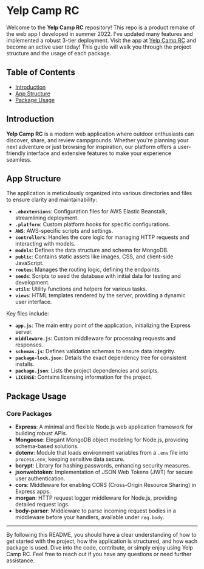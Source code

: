 # Yelp Camp RC

Welcome to the **Yelp Camp RC** repository! This repo is a product remake of the web app I developed in summer 2022. I've updated many features and implemented a robust 3-tier deployment. Visit the app at [Yelp Camp RC](https://www.yelp-camp-rc.com/) and become an active user today! This guide will walk you through the project structure and the usage of each package.

## Table of Contents
- [Introduction](#introduction)
- [App Structure](#app-structure)
- [Package Usage](#package-usage)

## Introduction

**Yelp Camp RC** is a modern web application where outdoor enthusiasts can discover, share, and review campgrounds. Whether you're planning your next adventure or just browsing for inspiration, our platform offers a user-friendly interface and extensive features to make your experience seamless.

## App Structure

The application is meticulously organized into various directories and files to ensure clarity and maintainability:

- **`.ebextensions`**: Configuration files for AWS Elastic Beanstalk, streamlining deployment.
- **`.platform`**: Custom platform hooks for specific configurations.
- **`AWS`**: AWS-specific scripts and settings.
- **`controllers`**: Handles the core logic for managing HTTP requests and interacting with models.
- **`models`**: Defines the data structure and schema for MongoDB.
- **`public`**: Contains static assets like images, CSS, and client-side JavaScript.
- **`routes`**: Manages the routing logic, defining the endpoints.
- **`seeds`**: Scripts to seed the database with initial data for testing and development.
- **`utils`**: Utility functions and helpers for various tasks.
- **`views`**: HTML templates rendered by the server, providing a dynamic user interface.

Key files include:
- **`app.js`**: The main entry point of the application, initializing the Express server.
- **`middleware.js`**: Custom middleware for processing requests and responses.
- **`schemas.js`**: Defines validation schemas to ensure data integrity.
- **`package-lock.json`**: Details the exact dependency tree for consistent installs.
- **`package.json`**: Lists the project dependencies and scripts.
- **`LICENSE`**: Contains licensing information for the project.

## Package Usage

### Core Packages

- **Express**: A minimal and flexible Node.js web application framework for building robust APIs.
- **Mongoose**: Elegant MongoDB object modeling for Node.js, providing schema-based solutions.
- **dotenv**: Module that loads environment variables from a `.env` file into `process.env`, keeping sensitive data secure.
- **bcrypt**: Library for hashing passwords, enhancing security measures.
- **jsonwebtoken**: Implementation of JSON Web Tokens (JWT) for secure user authentication.
- **cors**: Middleware for enabling CORS (Cross-Origin Resource Sharing) in Express apps.
- **morgan**: HTTP request logger middleware for Node.js, providing detailed request logs.
- **body-parser**: Middleware to parse incoming request bodies in a middleware before your handlers, available under `req.body`.

---

By following this README, you should have a clear understanding of how to get started with the project, how the application is structured, and how each package is used. Dive into the code, contribute, or simply enjoy using Yelp Camp RC. Feel free to reach out if you have any questions or need further assistance.
